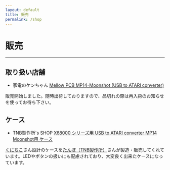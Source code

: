 ```yaml
---
layout: default
title: 販売
permalink: /shop
---
```

# 販売
---
## 取り扱い店舗

- 家電のケンちゃん [Mellow PCB MP14-Moonshot (USB to ATARI converter)](https://www.kadenken.com/view/item/000000001709)

販売開始しました。随時出荷しておりますので、品切れの際は再入荷のお知らせを使ってお待ち下さい。

## ケース

- TNB製作所`s SHOP [X68000 シリーズ用 USB to ATARI converter MP14 Moonshot用 ケース](https://tnb216.booth.pm/items/5867125)

[くにちこ](https://twitter.com/kunichiko)さん設計のケースを[たんぼ（TNB製作所）](https://twitter.com/h_koma2)さんが製造・販売してくれています。LEDやボタンの扱いにも配慮されており、大変良く出来たケースになっています。